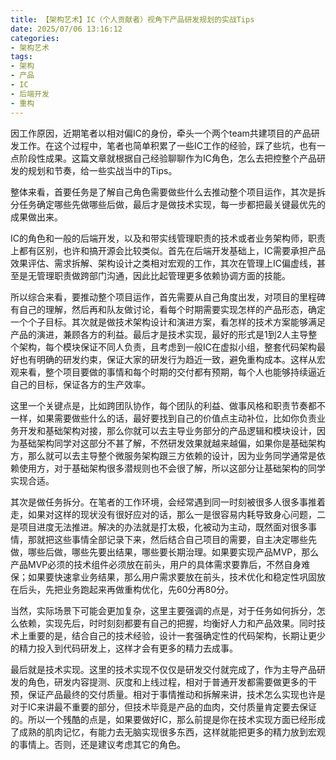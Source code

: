 ```yaml
---
title: 【架构艺术】IC（个人贡献者）视角下产品研发规划的实战Tips
date: 2025/07/06 13:16:12
categories:
- 架构艺术
tags:
- 架构
- 产品
- IC
- 后端开发
- 重构
---
```


因工作原因，近期笔者以相对偏IC的身份，牵头一个两个team共建项目的产品研发工作。在这个过程中，笔者也简单积累了一些IC工作的经验，踩了些坑，也有一点阶段性成果。这篇文章就根据自己经验聊聊作为IC角色，怎么去把控整个产品研发的规划和节奏，给一些实战当中的Tips。

整体来看，首要任务是了解自己角色需要做些什么去推动整个项目运作，其次是拆分任务确定哪些先做哪些后做，最后才是做技术实现，每一步都把最关键最优先的成果做出来。

<!-- more -->

IC的角色和一般的后端开发，以及和带实线管理职责的技术或者业务架构师，职责上都有区别，也许和搞开源会比较类似。首先在后端开发基础上，IC需要承担产品效果评估、需求拆解、架构设计之类相对宏观的工作，其次在管理上IC偏虚线，甚至是无管理职责做跨部门沟通，因此比起管理更多依赖协调方面的技能。

所以综合来看，要推动整个项目运作，首先需要从自己角度出发，对项目的里程碑有自己的理解，然后再和队友做讨论，看每个时期需要实现怎样的产品形态，确定一个个子目标。其次就是做技术架构设计和演进方案，看怎样的技术方案能够满足产品的演进，兼顾各方的利益。最后才是技术实现，最好的形式是1到2人主导整个架构，每个模块保证不同人负责，且考虑到一般IC在虚拟小组，整套代码架构最好也有明确的研发约束，保证大家的研发行为趋近一致，避免重构成本。这样从宏观来看，整个项目要做的事情和每个时期的交付都有预期，每个人也能够持续逼近自己的目标，保证各方的生产效率。

这里一个关键点是，比如跨团队协作，每个团队的利益、做事风格和职责节奏都不一样，如果需要做些什么的话，最好要找到自己的价值点主动补位，比如你负责业务开发和基础架构对接，那么你就可以去主导业务部分的产品逻辑和模块设计，因为基础架构同学对这部分不甚了解，不然研发效果就越来越偏，如果你是基础架构方，那么就可以去主导整个微服务架构跟三方依赖的设计，因为业务同学通常是依赖使用方，对于基础架构很多潜规则也不会很了解，所以这部分让基础架构的同学实现合适。

其次是做任务拆分。在笔者的工作环境，会经常遇到同一时刻被很多人很多事推着走，如果对这样的现状没有很好应对的话，那么一是很容易内耗导致身心问题，二是项目进度无法推进。解决的办法就是打太极，化被动为主动，既然面对很多事情，那就把这些事情全部记录下来，然后结合自己项目的需要，自主决定哪些先做，哪些后做，哪些先要出结果，哪些要长期治理。如果要实现产品MVP，那么产品MVP必须的技术组件必须放在前头，用户的具体需求要靠后，不然自身难保；如果要快速拿业务结果，那么用户需求要放在前头，技术优化和稳定性巩固放在后头，先把业务跑起来再做重构优化，先60分再80分。

当然，实际场景下可能会更加复杂，这里主要强调的点是，对于任务如何拆分，怎么依赖，实现先后，时时刻刻都要有自己的把握，均衡好人力和产品效果。同时技术上重要的是，结合自己的技术经验，设计一套强确定性的代码架构，长期让更少的精力投入到代码研发上，这样才会有更多的精力去成事。

最后就是技术实现。这里的技术实现不仅仅是研发交付就完成了，作为主导产品研发的角色，研发内容提测、灰度和上线过程，相对于普通开发都需要做更多的干预，保证产品最终的交付质量。相对于事情推动和拆解来讲，技术怎么实现也许是对于IC来讲最不重要的部分，但技术毕竟是产品的血肉，交付质量肯定要去保证的。所以一个残酷的点是，如果要做好IC，那么前提是你在技术实现方面已经形成了成熟的肌肉记忆，有能力去无脑实现很多东西，这样就能把更多的精力放到宏观的事情上。否则，还是建议考虑其它的角色。
